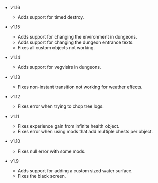 - v1.16
  - Adds support for timed destroy.

- v1.15
  - Adds support for changing the environment in dungeons.
  - Adds support for changing the dungeon entrance texts.
  - Fixes all custom objects not working.

- v1.14
  - Adds support for vegvisirs in dungeons.
  
- v1.13
  - Fixes non-instant transition not working for weather effects.

- v1.12
  - Fixes error when trying to chop tree logs.

- v1.11
  - Fixes experience gain from infinite health object.
  - Fixes error when using mods that add multiple chests per object.

- v1.10
  - Fixes null error with some mods.

- v1.9
  - Adds support for adding a custom sized water surface.
  - Fixes the black screen.

